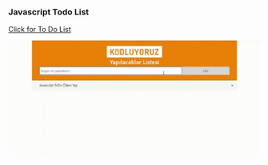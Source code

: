 ### Javascript Todo List
<a href="https://nurayklc.github.io/javascript-todo-list/">Click for To Do List </a>

![](js-todo-list.gif)

